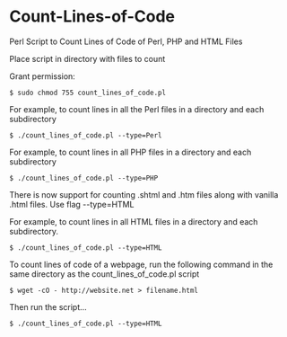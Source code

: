 # Count-Lines-of-Code

Perl Script to Count Lines of Code of Perl, PHP and HTML Files

Place script in directory with files to count

Grant permission:

	$ sudo chmod 755 count_lines_of_code.pl

For example, to count lines in all the Perl files in a directory and each subdirectory	

	$ ./count_lines_of_code.pl --type=Perl
	
For example, to count lines in all PHP files in a directory and each subdirectory

	$ ./count_lines_of_code.pl --type=PHP

There is now support for counting .shtml and .htm files along with vanilla .html files.  Use flag --type=HTML 
	
For example, to count lines in all HTML files in a directory and each subdirectory.

	$ ./count_lines_of_code.pl --type=HTML
	
To count lines of code of a webpage, run the following command in the same directory as the count_lines_of_code.pl script

	$ wget -cO - http://website.net > filename.html

Then run the script...

	$ ./count_lines_of_code.pl --type=HTML

